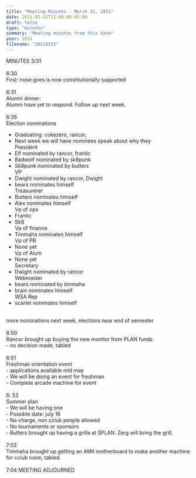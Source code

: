 ```yaml
---
title: "Meeting Minutes - March 31, 2011"
date: 2011-03-31T12:00:00-05:00
draft: false
type: "minutes"
summary: "Meeting minutes from this date"
year: 2011
filename: "20110331"
---
```


MINUTES 3/31 <br />
<br />
6:30<br />
First: nose goes is now constitutionally supported<br />
<br />
6:31<br />
Alumni dinner:<br />
	Alumni  have yet to respond. Follow up next week.<br />
<br />
6:35<br />
Election nominations<br />
-	Graduating: cokezero, rancor, <br />
-	Next week we will have nominees speak about why they <br />
President<br />
-	Elf nominated by rancor, frantic<br />
-	Badwolf nominated by sk8punk<br />
-	Sk8punk nominated by butters<br />
VP<br />
-	Dwight nominated by rancor, Dwight<br />
-	bears nominates himself<br />
Treasurerer<br />
-	Butters nominates himself<br />
-	Alex nominates himself<br />
Vp of ops<br />
-	Frantic<br />
-	Sk8<br />
Vp of finance<br />
-	Timmaha nominates himself<br />
Vp of PR<br />
-	None yet<br />
Vp of Alum<br />
-	None yet<br />
Secretary<br />
-	Dwight nominated by rancor<br />
Webmaster<br />
-	bears nominated by timmaha<br />
-	brain nominates himself<br />
WSA Rep<br />
-	scarlet nominates himself<br />
<br />
more nominations next week, elections near end of semester<br />
<br />
6:50<br />
Rancor brought up buying the new monitor from PLAN funds<br />
-	no decision made,  tabled<br />
<br />
6:51<br />
Freshman orientation event<br />
-	applications available mid may<br />
-	We will be doing an event for freshman<br />
-	Complete arcade machine for event<br />
<br />
6: 53<br />
Summer plan<br />
-	We will be having one<br />
-	Possible date:  july 16 <br />
-	No charge, non cclub people allowed <br />
-	No tournaments or sponsors<br />
-	Butters brought up having a grille at SPLAN. Zerg will bring the grill.<br />
<br />
7:03<br />
Timmaha brought up getting an AMII motherboard to make another machine for cclub room, tabled.<br />
<br />
7:04 MEETING ADJOURNED <br />
<br />
